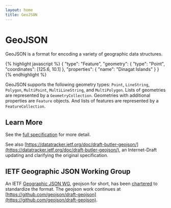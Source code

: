 ```yaml
---
layout: home
title: GeoJSON
---
```


# <span class="fkin">G</span>eo<span class="fkin">J</span>SON

GeoJSON is a format for encoding a variety of geographic data structures.

{% highlight javascript %}
{
  "type": "Feature",
  "geometry": {
    "type": "Point",
    "coordinates": [125.6, 10.1]
  },
  "properties": {
    "name": "Dinagat Islands"
  }
}
{% endhighlight %}

GeoJSON supports the following geometry types: `Point`, `LineString`, `Polygon`,
`MultiPoint`, `MultiLineString`,  and `MultiPolygon`.  Lists of geometries are
represented by a `GeometryCollection`.  Geometries with additional properties
are `Feature` objects.  And lists of features are represented by a
`FeatureCollection`.

## Learn More

See the [full specification](geojson-spec.html) for more detail.

See also
[https://datatracker.ietf.org/doc/draft-butler-geojson/](https://datatracker.ietf.org/doc/draft-butler-geojson/),
an Internet-Draft updating and clarifying the original specification.

## IETF Geographic JSON Working Group

An IETF [Geographic JSON WG](https://datatracker.ietf.org/wg/geojson/charter/),
geojson for short, has been
[chartered](https://github.com/geojson/draft-geojson/issues?q=milestone%3Acharter)
to standardize the format. The geojson work continues at
[https://github.com/geojson/draft-geojson](https://github.com/geojson/draft-geojson).
